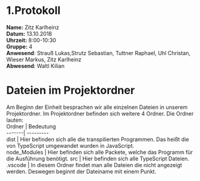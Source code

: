# 1.Protokoll
**Name:** Zitz Karlheinz   
**Datum:** 13.10.2018  
**Uhrzeit:** 8:00-10:30  
**Gruppe:** 4  
**Anwesend**: Strauß Lukas,Strutz Sebastian, Tuttner Raphael, Uhl Christan, Wieser Markus, Zitz Karlheinz  
**Abwesend**: Waltl Kilian  

# Dateien im Projektordner  
Am Beginn der Einheit besprachen wir alle einzelnen Dateien in unserem Projektordner.
Im Projektordner befinden sich weitere 4 Ordner. Die Ordner lauten:  
Ordner | Bedeutung  
-------| ---------  
dist   | Hier befinden sich alle die transpilierten Programmen. Das heißt die von TypeScript umgewandet wurden in JavaScript.  
node_Modules | Hier befinden sich alle Packete, welche das Programm für die Ausführung benötigt. 
src    | Hier befinden sich alle TypeScript Dateien.  
.vscode | In diesem Ordner findet man alle Dateien die nicht angezeigt werden. Deswegen beginnt der Dateiname mit einem Punkt.  
